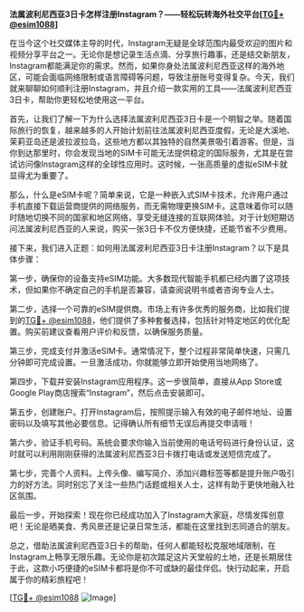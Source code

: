 **法属波利尼西亚3日卡怎样注册Instagram？——轻松玩转海外社交平台[[TG💪+ @esim1088](https://t.me/s/esim1088)]**

在当今这个社交媒体主导的时代，Instagram无疑是全球范围内最受欢迎的图片和视频分享平台之一。无论你是想记录生活点滴、分享旅行趣事，还是结交新朋友，Instagram都能满足你的需求。然而，如果你身处法属波利尼西亚这样的海外地区，可能会面临网络限制或语言障碍等问题，导致注册账号变得复杂。今天，我们就来聊聊如何顺利注册Instagram，并且介绍一款实用的工具——法属波利尼西亚3日卡，帮助你更轻松地使用这一平台。

首先，让我们了解一下为什么选择法属波利尼西亚3日卡是一个明智之举。随着国际旅行的恢复，越来越多的人开始计划前往法属波利尼西亚度假，无论是大溪地、茉莉亚岛还是波拉波拉岛，这些地方都以其独特的自然美景吸引着游客。但是，当你到达那里时，你会发现当地的SIM卡可能无法提供稳定的国际服务，尤其是在尝试访问像Instagram这样的全球性应用时。这时候，一张高质量的虚拟eSIM卡就显得尤为重要了。

那么，什么是eSIM卡呢？简单来说，它是一种嵌入式SIM卡技术，允许用户通过手机直接下载运营商提供的网络服务，而无需物理更换SIM卡。这意味着你可以随时随地切换不同的国家和地区网络，享受无缝连接的互联网体验。对于计划短期访问法属波利尼西亚的人来说，购买一张3日卡不仅方便快捷，还能节省不少费用。

接下来，我们进入正题：如何用法属波利尼西亚3日卡注册Instagram？以下是具体步骤：

第一步，确保你的设备支持eSIM功能。大多数现代智能手机都已经内置了这项技术，但如果你不确定自己的手机是否兼容，请查阅说明书或者咨询专业人士。

第二步，选择一个可靠的eSIM提供商。市场上有许多优秀的服务商，比如我们提到的[TG💪+ @esim1088](https://t.me/s/esim1088)，他们提供了多种套餐选择，包括针对特定地区的优化配置。购买前建议查看用户评价和反馈，以确保服务质量。

第三步，完成支付并激活eSIM卡。通常情况下，整个过程非常简单快速，只需几分钟即可完成设置。一旦激活成功，你就能够立即开始使用当地网络了。

第四步，下载并安装Instagram应用程序。这一步很简单，直接从App Store或Google Play商店搜索“Instagram”，然后点击安装即可。

第五步，创建账户。打开Instagram后，按照提示输入有效的电子邮件地址、设置密码以及填写其他必要信息。记得确认所有细节无误后再提交申请哦！

第六步，验证手机号码。系统会要求你输入当前使用的电话号码进行身份认证，这时就可以利用刚刚获得的法属波利尼西亚3日卡拨打电话或发送短信完成了。

第七步，完善个人资料。上传头像、编写简介、添加兴趣标签等都是提升账户吸引力的好方法。同时别忘了关注一些热门话题或相关人士，这样有助于更快地融入社区氛围。

最后一步，开始探索！现在你已经成功加入了Instagram大家庭，尽情发挥创意吧！无论是晒美食、秀风景还是记录日常生活，都能在这里找到志同道合的朋友。

总之，借助法属波利尼西亚3日卡的帮助，任何人都能轻松克服地域限制，在Instagram上畅享无限乐趣。无论你是初次踏足这片天堂般的土地，还是长期居住于此，这款小巧便捷的eSIM卡都将是你不可或缺的最佳伴侣。快行动起来，开启属于你的精彩旅程吧！

[[TG💪+ @esim1088](https://t.me/s/esim1088) ![Image](https://i.postimg.cc/4NQfJmqS/Snipaste-2025-05-13-00-14-12.png)]